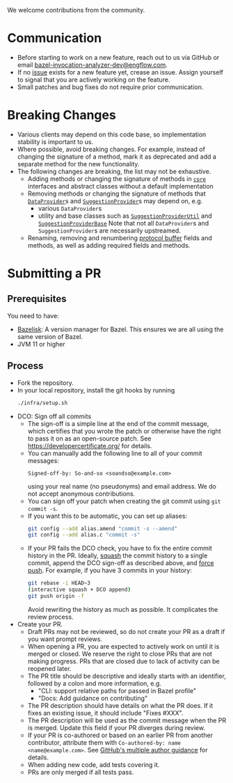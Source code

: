 We welcome contributions from the community.

# Communication
- Before starting to work on a new feature, reach out to us via GitHub or email
    <bazel-invocation-analyzer-dev@engflow.com>.
- If no [issue](/bazel_invocation_analyzer/issues) exists for a new feature yet, crease an issue.
  Assign yourself to signal that you are actively working on the feature.
- Small patches and bug fixes do not require prior communication.

# Breaking Changes
- Various clients may depend on this code base, so implementation stability is important to us.
- Where possible, avoid breaking changes. For example, instead of changing the signature of a
  method, mark it as deprecated and add a separate method for the new functionality.
- The following changes are breaking, the list may not be exhaustive.
    - Adding methods or changing the signature of methods in [`core`][1] interfaces and abstract
      classes without a default implementation
    - Removing methods or changing the signature of methods that [`DataProvider`][2]s and
      [`SuggestionProvider`][3]s may depend on, e.g.
        - various `DataProvider`s
        - utility and base classes such as [`SuggestionProviderUtil`][4] and
          [`SuggestionProviderBase`][5]
      Note that not all `DataProvider`s and `SuggestionProvider`s are necessarily upstreamed.
    - Renaming, removing and renumbering [protocol buffer][6] fields and methods, as well as adding
      required fields and methods.

# Submitting a PR
## Prerequisites

You need to have:
- [Bazelisk][7]: A version manager for Bazel. This ensures we
  are all using the same version of Bazel.
- JVM 11 or higher

## Process
- Fork the repository.
- In your local repository, install the git hooks by running
    ```bash
    ./infra/setup.sh
    ```
- DCO: Sign off all commits
    - The sign-off is a simple line at the end of the commit message, which certifies that you wrote
      the patch or otherwise have the right to pass it on as an open-source patch. See
      <https://developercertificate.org/> for details.
    - You can manually add the following line to all of your commit messages:
      ```text
      Signed-off-by: So-and-so <soandso@example.com>
      ```
      using your real name (no pseudonyms) and email address. We do not accept anonymous
      contributions.
    - You can sign off your patch when creating the git commit using `git commit -s`.
    - If you want this to be automatic, you can set up aliases:
      ```bash
      git config --add alias.amend "commit -s --amend"
      git config --add alias.c "commit -s"
      ```
    - If your PR fails the DCO check, you have to fix the entire commit history in the PR. Ideally,
      [squash][8] the commit history to a single commit, append the DCO sign-off as described above,
      and [force push][9]. For example, if you have 3 commits
      in your history:
      ```bash
      git rebase -i HEAD~3
      (interactive squash + DCO append)
      git push origin -f
      ```
      Avoid rewriting the history as much as possible. It complicates the review process.
- Create your PR.
    - Draft PRs may not be reviewed, so do not create your PR as a draft if you want prompt reviews.
    - When opening a PR, you are expected to actively work on until it is merged or closed. We
        reserve the right to close PRs that are not making progress. PRs that are closed due to lack
        of activity can be reopened later.
    - The PR title should be descriptive and ideally starts with an identifier, followed by a colon
        and more information, e.g.
        - "CLI: support relative paths for passed in Bazel profile"
        - "Docs: Add guidance on contributing"
    - The PR description should have details on what the PR does. If it fixes an existing issue, it
        should include "Fixes #XXX".
    - The PR description will be used as the commit message when the PR is merged. Update this field
        if your PR diverges during review.
    - If your PR is co-authored or based on an earlier PR from another contributor, attribute them
      with `Co-authored-by: name <name@example.com>`. See [GitHub's multiple author guidance][10]
      for details.
    - When adding new code, add tests covering it.
    - PRs are only merged if all tests pass.

[1]: /tree/main/analyzer/java/com/engflow/bazel/invocation/analyzer/core
[2]: /blob/main/analyzer/java/com/engflow/bazel/invocation/analyzer/core/DataProvider.java
[3]: /blob/main/analyzer/java/com/engflow/bazel/invocation/analyzer/core/SuggestionProvider.java
[4]: /blob/main/analyzer/java/com/engflow/bazel/invocation/analyzer/suggestionproviders/SuggestionProviderUtil.java
[5]: /blob/main/analyzer/java/com/engflow/bazel/invocation/analyzer/suggestionproviders/SuggestionProviderBase.java
[6]: /blob/main/proto/bazel_invocation_analyzer.proto
[7]: https://github.com/bazelbuild/bazelisk
[8]: https://gitready.com/advanced/2009/02/10/squashing-commits-with-rebase.html
[9]: https://git-scm.com/docs/git-push#Documentation/git-push.txt--f
[10]: https://docs.github.com/en/pull-requests/committing-changes-to-your-project/creating-and-editing-commits/creating-a-commit-with-multiple-authors
